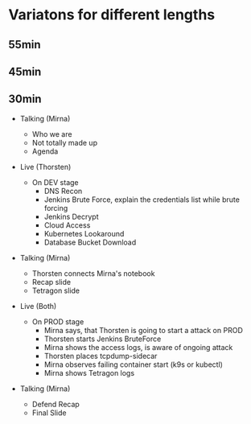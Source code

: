# Variatons for different lengths

## 55min

## 45min

## 30min

* Talking (Mirna)
  * Who we are
  * Not totally made up
  * Agenda

* Live (Thorsten)
  * On DEV stage
    * DNS Recon
    * Jenkins Brute Force, explain the credentials list while brute forcing
    * Jenkins Decrypt
    * Cloud Access
    * Kubernetes Lookaround
    * Database Bucket Download

* Talking (Mirna)
  * Thorsten connects Mirna's notebook 
  * Recap slide
  * Tetragon slide

* Live (Both)
  * On PROD stage
    * Mirna says, that Thorsten is going to start a attack on PROD
    * Thorsten starts Jenkins BruteForce  
    * Mirna shows the access logs, is aware of ongoing attack
    * Thorsten places tcpdump-sidecar
    * Mirna observes failing container start (k9s or kubectl)
    * Mirna shows Tetragon logs

* Talking (Mirna)
  * Defend Recap
  * Final Slide
